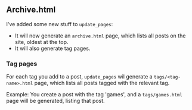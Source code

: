 


## Archive.html

I've added some new stuff to `update_pages`:

- It will now generate an `archive.html` page, which lists all posts on the site, oldest at the top.
- It will also generate tag pages.

### Tag pages

For each tag you add to a post, `update_pages` wil generate a `tags/<tag-name>.html` page, which lists all posts tagged with the relevant tag.

Example: You create a post with the tag 'games', and a `tags/games.html` page will be generated, listing that post.
